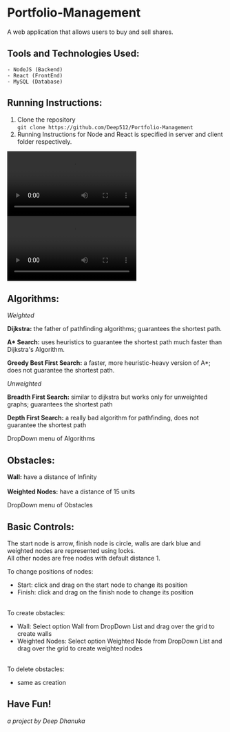 # Portfolio-Management
A web application that allows users to buy and sell shares.<br />

## Tools and Technologies Used:
```
- NodeJS (Backend)
- React (FrontEnd)
- MySQL (Database)
```

## Running Instructions:
1. Clone the repository<br />
`git clone https://github.com/Deep512/Portfolio-Management`<br />
2. Running Instructions for Node and React is specified in server and client folder respectively.<br />


![Infinite Scroll with Pagination](/demo/infiniteScroll.mov)<br />
![Search bar](/demo/search.mov)<br />


## Algorithms:
*Weighted*<br />

**Dijkstra:** the father of pathfinding algorithms; guarantees the shortest path.<br />

**A\* Search:** uses heuristics to guarantee the shortest path much faster than Dijkstra's Algorithm.<br />

**Greedy Best First Search:** a faster, more heuristic-heavy version of A*; does not guarantee the shortest path.<br />

*Unweighted*<br />

**Breadth First Search:** similar to dijkstra but works only for unweighted graphs; guarantees the shortest path<br />

**Depth First Search:** a really bad algorithm for pathfinding, does not guarantee the shortest path<br />

DropDown menu of Algorithms<br />
<!-- ![Algorithms](/public/algo.png) -->

## Obstacles:
**Wall:** have a distance of Infinity<br /><br />
**Weighted Nodes:** have a distance of 15 units<br />

DropDown menu of Obstacles<br />
<!-- ![Obstacles](/public/obstacles.png) -->

## Basic Controls:
The start node is arrow, finish node is circle, walls are dark blue and weighted nodes are represented using locks.<br />
All other nodes are free nodes with default distance 1.<br />

To change positions of nodes:<br />
  - Start: click and drag on the start node to change its position<br />
  - Finish: click and drag on the finish node to change its position<br /><br />

To create obstacles:<br />
 - Wall: Select option Wall from DropDown List and drag over the grid to create walls<br />
 - Weighted Nodes: Select option Weighted Node from DropDown List and drag over the grid to create weighted nodes<br /><br />

To delete obstacles:<br />
  - same as creation<br />

## Have Fun!
*a project by Deep Dhanuka*
